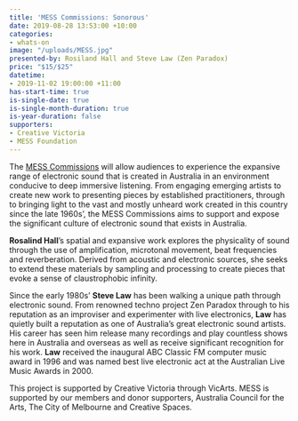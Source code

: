 ```yaml
---
title: 'MESS Commissions: Sonorous'
date: 2019-08-28 13:53:00 +10:00
categories:
- whats-on
image: "/uploads/MESS.jpg"
presented-by: Rosiland Hall and Steve Law (Zen Paradox)
price: "$15/$25"
datetime:
- 2019-11-02 19:00:00 +11:00
has-start-time: true
is-single-date: true
is-single-month-duration: true
is-year-duration: false
supporters:
- Creative Victoria
- MESS Foundation
---
```


The [MESS Commissions](https://mess.foundation/) will allow audiences to experience the expansive range of electronic sound that is created in Australia in an environment conducive to deep immersive listening. From engaging emerging artists to create new work to presenting pieces by established practitioners, through to bringing light to the vast and mostly unheard work created in this country since the late 1960s’, the MESS Commissions aims to support and expose the significant culture of electronic sound that exists in Australia.

**Rosalind Hall**’s spatial and expansive work explores the physicality of sound through the use of amplification, microtonal movement, beat frequencies and reverberation. Derived from acoustic and electronic sources, she seeks to extend these materials by sampling and processing to create pieces that evoke a sense of claustrophobic infinity.

Since the early 1980s’ **Steve Law** has been walking a unique path through electronic sound. From renowned techno project Zen Paradox through to his reputation as an improviser and experimenter with live electronics, **Law** has quietly built a reputation as one of Australia’s great electronic sound artists. His career has seen him release many recordings and play countless shows here in Australia and overseas as well as receive significant recognition for his work. **Law** received the inaugural ABC Classic FM computer music award in 1996 and was named best live electronic act at the Australian Live Music Awards in 2000.

This project is supported by Creative Victoria through VicArts. MESS is supported by our members and donor supporters, Australia Council for the Arts, The City of Melbourne and Creative Spaces.
